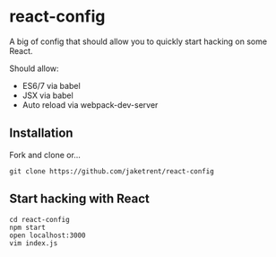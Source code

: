 # react-config

A big of config that should allow you to quickly start hacking on some React.

Should allow:

- ES6/7 via babel
- JSX via babel
- Auto reload via webpack-dev-server

## Installation

Fork and clone or...

```
git clone https://github.com/jaketrent/react-config
```

## Start hacking with React

```
cd react-config
npm start
open localhost:3000
vim index.js
```

